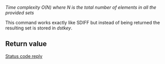

_Time complexity O(N) where N is the total number of elements in all the provided
sets_

This command works exactly like SDIFF but instead of being returned the resulting set is stored in _dstkey_.

## Return value

[Status code reply][1]



[1]: /p/redis/wiki/ReplyTypes

